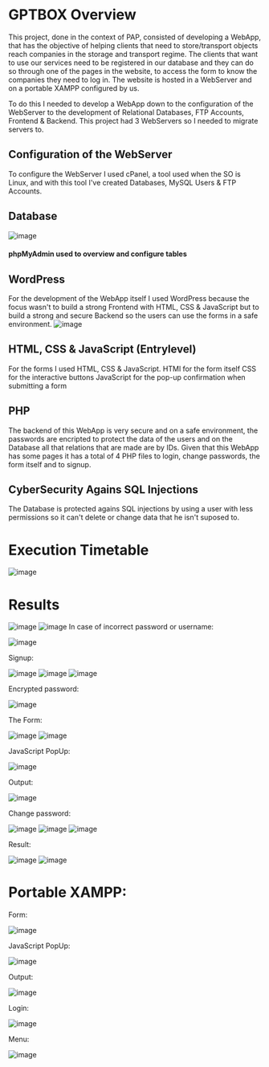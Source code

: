# GPTBOX Overview
This project, done in the context of PAP, consisted of developing a WebApp, that has the objective of helping clients that need to store/transport objects reach companies in the storage and transport regime.
The clients that want to use our services need to be registered in our database and they can do so through one of the pages in the website, to access the form to know the companies they need to log in.
The website is hosted in a WebServer and on a portable XAMPP configured by us.

To do this I needed to develop a WebApp down to the configuration of the WebServer to the development of Relational Databases, FTP Accounts, Frontend & Backend.
This project had 3 WebServers so I needed to migrate servers to.

## Configuration of the WebServer
To configure the WebServer I used cPanel, a tool used when the SO is Linux, and with this tool I've created Databases, MySQL Users & FTP Accounts.

## Database
![image](https://github.com/Bolofofopt/ProjetosC/assets/145719526/c2d847f7-408e-48f3-b2b8-1be5598ab6c7)

#### phpMyAdmin used to overview and configure tables

## WordPress
For the development of the WebApp itself I used WordPress because the focus wasn't to build a strong Frontend with HTML, CSS & JavaScript but to build a strong and secure Backend so the users can use the forms in a safe environment.
![image](https://github.com/Bolofofopt/ProjetosC/assets/145719526/6d0b79fe-9567-4a19-9ed1-c3fe07654cad)

## HTML, CSS & JavaScript (Entrylevel)
For the forms I used HTML, CSS & JavaScript.
HTMl for the form itself
CSS for the interactive buttons
JavaScript for the pop-up confirmation when submitting a form

## PHP
The backend of this WebApp is very secure and on a safe environment, the passwords are encripted to protect the data of the users and on the Database all that relations that are made are by IDs.
Given that this WebApp has some pages it has a total of 4 PHP files to login, change passwords, the form itself and to signup.

## CyberSecurity Agains SQL Injections
The Database is protected agains SQL injections by using a user with less permissions so it can't delete or change data that he isn't suposed to.

# Execution Timetable
![image](https://github.com/Bolofofopt/ProjetosC/assets/145719526/31acdb35-0887-4787-b577-01d120b45434)

# Results
![image](https://github.com/Bolofofopt/ProjetosC/assets/145719526/65a9401c-2201-4fac-8663-c59e06c11ade)
![image](https://github.com/Bolofofopt/ProjetosC/assets/145719526/7e1697fe-ef76-4398-b343-684e5cf2db58)
In case of incorrect password or username:


![image](https://github.com/Bolofofopt/ProjetosC/assets/145719526/f05208f3-52f2-402b-8947-a9819bcebfb6)


Signup:

![image](https://github.com/Bolofofopt/ProjetosC/assets/145719526/a685dec2-20b1-41ea-8548-cc350a8ddf2f)
![image](https://github.com/Bolofofopt/ProjetosC/assets/145719526/0cf392ec-d678-48cf-8473-2c8c1cd9c939)
![image](https://github.com/Bolofofopt/ProjetosC/assets/145719526/67f969dc-5a5d-4b3c-9baa-ce60ca5581b2)


Encrypted password:

![image](https://github.com/Bolofofopt/ProjetosC/assets/145719526/68727ef7-d90c-4d42-abba-f1d7c593be07)

The Form:

![image](https://github.com/Bolofofopt/ProjetosC/assets/145719526/298f9fa2-9520-4542-b16f-3aaf33b58dd4)
![image](https://github.com/Bolofofopt/ProjetosC/assets/145719526/8e00d6a9-46cf-4910-a01b-2f782a7d0995)

JavaScript PopUp:

![image](https://github.com/Bolofofopt/ProjetosC/assets/145719526/34507119-6454-478d-b77b-7713a59109b6)

Output:

![image](https://github.com/Bolofofopt/ProjetosC/assets/145719526/c4621798-941e-4540-93fd-5a1ced419156)

Change password:

![image](https://github.com/Bolofofopt/ProjetosC/assets/145719526/6e699d3e-505f-435a-9d3d-fd6528264803)
![image](https://github.com/Bolofofopt/ProjetosC/assets/145719526/b0505e2b-453d-4b9d-913d-4fb03abc24f8)
![image](https://github.com/Bolofofopt/ProjetosC/assets/145719526/cd36f37f-2e73-4ef9-ac6d-9b6ba0f9c046)

Result:

![image](https://github.com/Bolofofopt/ProjetosC/assets/145719526/c7dee0f6-55fa-42ee-8b30-1ab9e7b673d7)
![image](https://github.com/Bolofofopt/ProjetosC/assets/145719526/a8dcc330-97b4-4031-80c3-ae6fa9d9d122)


# Portable XAMPP:
Form:

![image](https://github.com/Bolofofopt/ProjetosC/assets/145719526/92df492f-748e-4474-87ec-13e7c454eca0)

JavaScript PopUp:

![image](https://github.com/Bolofofopt/ProjetosC/assets/145719526/b13e2cc2-d863-4c38-b54e-fe90a74cda3c)

Output:

![image](https://github.com/Bolofofopt/ProjetosC/assets/145719526/f907e947-76bc-42ee-93bb-8a1194327f43)

Login:

![image](https://github.com/Bolofofopt/ProjetosC/assets/145719526/73e17c95-a11a-47a6-9c6b-545de944fe05)

Menu:

![image](https://github.com/Bolofofopt/ProjetosC/assets/145719526/d0ca304c-3573-4632-b824-e1b7ee7d9bd7)
